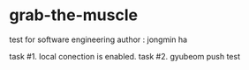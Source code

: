 # grab-the-muscle
test for software engineering
author : jongmin ha

task #1. local conection is enabled.
task #2. gyubeom push test